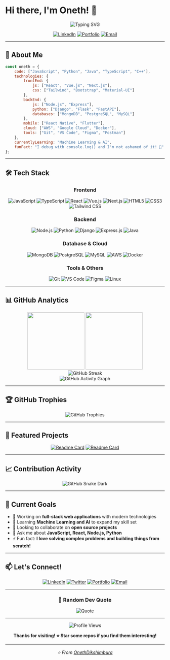 # Hi there, I'm Oneth! 👋

<div align="center">
  <img src="https://readme-typing-svg.herokuapp.com?font=Fira+Code&size=30&duration=3000&pause=1000&color=00D8FF&center=true&vCenter=true&width=500&lines=Full+Stack+Developer;Problem+Solver;Open+Source+Enthusiast;Always+Learning!" alt="Typing SVG" />
</div>

<div align="center">
  
[![LinkedIn](https://img.shields.io/badge/LinkedIn-0077B5?style=for-the-badge&logo=linkedin&logoColor=white)](https://www.linkedin.com/in/onethdikkumbura)
[![Portfolio](https://img.shields.io/badge/Portfolio-FF5722?style=for-the-badge&logo=todoist&logoColor=white)](https://your-portfolio.com)
[![Email](https://img.shields.io/badge/Email-D14836?style=for-the-badge&logo=gmail&logoColor=white)](mailto:onethdikkumbura@gmail.com)

</div>

---

## 🚀 About Me

```javascript
const oneth = {
    code: ["JavaScript", "Python", "Java", "TypeScript", "C++"],
    technologies: {
        frontEnd: {
            js: ["React", "Vue.js", "Next.js"],
            css: ["Tailwind", "Bootstrap", "Material-UI"]
        },
        backEnd: {
            js: ["Node.js", "Express"],
            python: ["Django", "Flask", "FastAPI"],
            databases: ["MongoDB", "PostgreSQL", "MySQL"]
        },
        mobile: ["React Native", "Flutter"],
        cloud: ["AWS", "Google Cloud", "Docker"],
        tools: ["Git", "VS Code", "Figma", "Postman"]
    },
    currentlyLearning: "Machine Learning & AI",
    funFact: "I debug with console.log() and I'm not ashamed of it! 🐛"
};
```

---

## 🛠️ Tech Stack

<div align="center">

### Frontend
![JavaScript](https://img.shields.io/badge/JavaScript-F7DF1E?style=for-the-badge&logo=javascript&logoColor=black)
![TypeScript](https://img.shields.io/badge/TypeScript-007ACC?style=for-the-badge&logo=typescript&logoColor=white)
![React](https://img.shields.io/badge/React-20232A?style=for-the-badge&logo=react&logoColor=61DAFB)
![Vue.js](https://img.shields.io/badge/Vue.js-35495E?style=for-the-badge&logo=vue.js&logoColor=4FC08D)
![Next.js](https://img.shields.io/badge/Next.js-000000?style=for-the-badge&logo=next.js&logoColor=white)
![HTML5](https://img.shields.io/badge/HTML5-E34F26?style=for-the-badge&logo=html5&logoColor=white)
![CSS3](https://img.shields.io/badge/CSS3-1572B6?style=for-the-badge&logo=css3&logoColor=white)
![Tailwind CSS](https://img.shields.io/badge/Tailwind_CSS-38B2AC?style=for-the-badge&logo=tailwind-css&logoColor=white)

### Backend
![Node.js](https://img.shields.io/badge/Node.js-43853D?style=for-the-badge&logo=node.js&logoColor=white)
![Python](https://img.shields.io/badge/Python-3776AB?style=for-the-badge&logo=python&logoColor=white)
![Django](https://img.shields.io/badge/Django-092E20?style=for-the-badge&logo=django&logoColor=white)
![Express.js](https://img.shields.io/badge/Express.js-404D59?style=for-the-badge)
![Java](https://img.shields.io/badge/Java-ED8B00?style=for-the-badge&logo=java&logoColor=white)

### Database & Cloud
![MongoDB](https://img.shields.io/badge/MongoDB-4EA94B?style=for-the-badge&logo=mongodb&logoColor=white)
![PostgreSQL](https://img.shields.io/badge/PostgreSQL-316192?style=for-the-badge&logo=postgresql&logoColor=white)
![MySQL](https://img.shields.io/badge/MySQL-00000F?style=for-the-badge&logo=mysql&logoColor=white)
![AWS](https://img.shields.io/badge/Amazon_AWS-232F3E?style=for-the-badge&logo=amazon-aws&logoColor=white)
![Docker](https://img.shields.io/badge/Docker-2496ED?style=for-the-badge&logo=docker&logoColor=white)

### Tools & Others
![Git](https://img.shields.io/badge/GIT-E44C30?style=for-the-badge&logo=git&logoColor=white)
![VS Code](https://img.shields.io/badge/Visual_Studio_Code-0078D4?style=for-the-badge&logo=visual%20studio%20code&logoColor=white)
![Figma](https://img.shields.io/badge/Figma-F24E1E?style=for-the-badge&logo=figma&logoColor=white)
![Linux](https://img.shields.io/badge/Linux-FCC624?style=for-the-badge&logo=linux&logoColor=black)

</div>

---

## 📊 GitHub Analytics

<div align="center">
  <img height="180em" src="https://github-readme-stats.vercel.app/api?username=onethdilvan24&show_icons=true&theme=tokyonight&include_all_commits=true&count_private=true"/>
  <img height="180em" src="https://github-readme-stats.vercel.app/api/top-langs/?username=onethdilvan24&layout=compact&langs_count=8&theme=tokyonight"/>
</div>

<div align="center">
  <img src="https://github-readme-streak-stats.herokuapp.com/?user=onethdilvan24&theme=tokyonight" alt="GitHub Streak"/>
</div>

<div align="center">
  <img src="https://github-readme-activity-graph.vercel.app/graph?username=OnethDikshimbura&theme=tokyo-night&bg_color=1a1b27&color=70a5fd&line=38bdae&point=ffffff&area=true&hide_border=true" alt="GitHub Activity Graph"/>
</div>

---

## 🏆 GitHub Trophies

<div align="center">
  <img src="https://github-profile-trophy.vercel.app/?username=OnethDikshimbura&theme=tokyonight&no-frame=false&no-bg=false&margin-w=4&row=1&column=7" alt="GitHub Trophies"/>
</div>

---

## 🌟 Featured Projects

<div align="center">

[![Readme Card](https://github-readme-stats.vercel.app/api/pin/?username=OnethDikshimbura&repo=your-awesome-project&theme=tokyonight)](https://github.com/OnethDikshimbura/your-awesome-project)
[![Readme Card](https://github-readme-stats.vercel.app/api/pin/?username=OnethDikshimbura&repo=another-cool-project&theme=tokyonight)](https://github.com/OnethDikshimbura/another-cool-project)

</div>

---

## 📈 Contribution Activity

<div align="center">
  
![GitHub Snake Dark](https://raw.githubusercontent.com/OnethDikshimbura/OnethDikshimbura/output/github-contribution-grid-snake-dark.svg)

</div>

---

## 🎯 Current Goals

- 🔭 Working on **full-stack web applications** with modern technologies
- 🌱 Learning **Machine Learning and AI** to expand my skill set
- 👯 Looking to collaborate on **open source projects**
- 💬 Ask me about **JavaScript, React, Node.js, Python**
- ⚡ Fun fact: **I love solving complex problems and building things from scratch!**

---

## 📫 Let's Connect!

<div align="center">

[![LinkedIn](https://img.shields.io/badge/LinkedIn-0077B5?style=for-the-badge&logo=linkedin&logoColor=white)](https://linkedin.com/in/yourprofile)
[![Twitter](https://img.shields.io/badge/Twitter-1DA1F2?style=for-the-badge&logo=twitter&logoColor=white)](https://twitter.com/yourhandle)
[![Portfolio](https://img.shields.io/badge/Portfolio-FF5722?style=for-the-badge&logo=todoist&logoColor=white)](https://your-portfolio.com)
[![Email](https://img.shields.io/badge/Email-D14836?style=for-the-badge&logo=gmail&logoColor=white)](mailto:your.email@gmail.com)

</div>

---

<div align="center">
  
### 💭 Random Dev Quote
![Quote](https://quotes-github-readme.vercel.app/api?type=horizontal&theme=tokyonight)

</div>

---

<div align="center">
  <img src="https://komarev.com/ghpv/?username=OnethDikshimbura&label=Profile%20views&color=0e75b6&style=flat" alt="Profile Views" />
  
  **Thanks for visiting! ⭐️ Star some repos if you find them interesting!**
</div>

---

<div align="center">
  <i>⭐️ From <a href="https://github.com/OnethDikshimbura">OnethDikshimbura</a></i>
</div>
